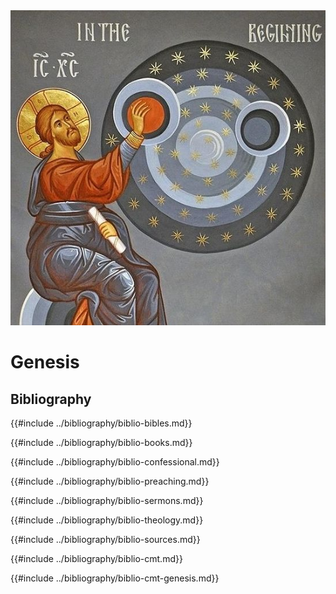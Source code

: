 <img class="intro-right" src="../images/art-creation.png">

# Genesis

## Bibliography

{{#include ../bibliography/biblio-bibles.md}}

{{#include ../bibliography/biblio-books.md}}

{{#include ../bibliography/biblio-confessional.md}}

{{#include ../bibliography/biblio-preaching.md}}

{{#include ../bibliography/biblio-sermons.md}}

{{#include ../bibliography/biblio-theology.md}}

{{#include ../bibliography/biblio-sources.md}}

{{#include ../bibliography/biblio-cmt.md}}

{{#include ../bibliography/biblio-cmt-genesis.md}}
